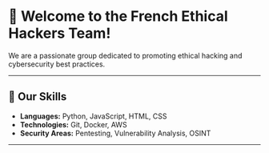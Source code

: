 # 👋 Welcome to the **French Ethical Hackers** Team!

We are a passionate group dedicated to promoting ethical hacking and cybersecurity best practices.

---

## 🌱 Our Skills

- **Languages:** Python, JavaScript, HTML, CSS
- **Technologies:** Git, Docker, AWS
- **Security Areas:** Pentesting, Vulnerability Analysis, OSINT

---
